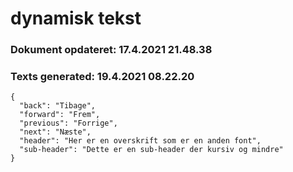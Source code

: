# dynamisk tekst
### Dokument opdateret: 17.4.2021 21.48.38
### Texts generated: 19.4.2021 08.22.20

```
{
  "back": "Tibage",
  "forward": "Frem",
  "previous": "Forrige",
  "next": "Næste",
  "header": "Her er en overskrift som er en anden font",
  "sub-header": "Dette er en sub-header der kursiv og mindre"
}
```
